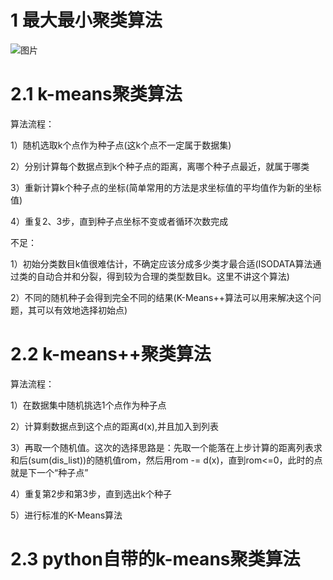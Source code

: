 # 1 最大最小聚类算法

![图片](https://user-images.githubusercontent.com/34503835/123507589-e4650500-d69c-11eb-953a-e242f86e837a.png)


# 2.1 k-means聚类算法

算法流程：
  
  1）随机选取k个点作为种子点(这k个点不一定属于数据集)
  
  2）分别计算每个数据点到k个种子点的距离，离哪个种子点最近，就属于哪类
 
  3）重新计算k个种子点的坐标(简单常用的方法是求坐标值的平均值作为新的坐标值)
  
  4）重复2、3步，直到种子点坐标不变或者循环次数完成

不足：
  
  1）初始分类数目k值很难估计，不确定应该分成多少类才最合适(ISODATA算法通过类的自动合并和分裂，得到较为合理的类型数目k。这里不讲这个算法)
  
  2）不同的随机种子会得到完全不同的结果(K-Means++算法可以用来解决这个问题，其可以有效地选择初始点)
  
# 2.2 k-means++聚类算法

算法流程：
 
 1）在数据集中随机挑选1个点作为种子点
 
 2）计算剩数据点到这个点的距离d(x),并且加入到列表

 3）再取一个随机值。这次的选择思路是：先取一个能落在上步计算的距离列表求和后(sum(dis_list))的随机值rom，然后用rom -= d(x)，直到rom<=0，此时的点就是下一个“种子点”

 4）重复第2步和第3步，直到选出k个种子
 
 5）进行标准的K-Means算法

# 2.3 python自带的k-means聚类算法

